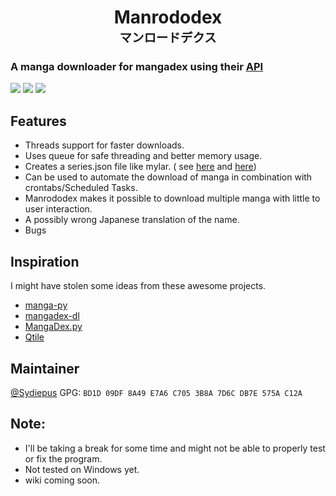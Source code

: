 <h1 align="center">Manrododex</br>
<sup><sup>マンロードデクス</sup></sup></h1>

### A manga downloader for mangadex using their [API](https://api.mangadex.org/docs/)
![](https://img.shields.io/github/license/Sydiepus/Manrododex)
![](https://img.shields.io/github/issues/Sydiepus/Manrododex)
![](https://img.shields.io/pypi/pyversions/manrododex)
## Features

- Threads support for faster downloads.
- Uses queue for safe threading and better memory usage.
- Creates a series.json file like mylar. (
  see [here](https://komga.org/guides/scan-analysis-refresh.html#import-metadata-generated-by-mylar)
  and [here](https://github.com/mylar3/mylar3/wiki/series.json-examples))
- Can be used to automate the download of manga in combination with crontabs/Scheduled Tasks.
- Manrododex makes it possible to download multiple manga with little to user interaction.
- A possibly wrong Japanese translation of the name.
- Bugs

## Inspiration

I might have stolen some ideas from these awesome projects.

- [manga-py](https://github.com/manga-py/manga-py)
- [mangadex-dl](https://github.com/frozenpandaman/mangadex-dl)
- [MangaDex.py](https://github.com/Proxymiity/MangaDex.py)
- [Qtile](https://github.com/qtile/qtile)

## Maintainer

[@Sydiepus](https://github.com/Sydiepus) GPG: ```BD1D 09DF 8A49 E7A6 C705 3B8A 7D6C DB7E 575A C12A```

## Note:

- I'll be taking a break for some time and might not be able to properly test or fix the program.
- Not tested on Windows yet.
- wiki coming soon.